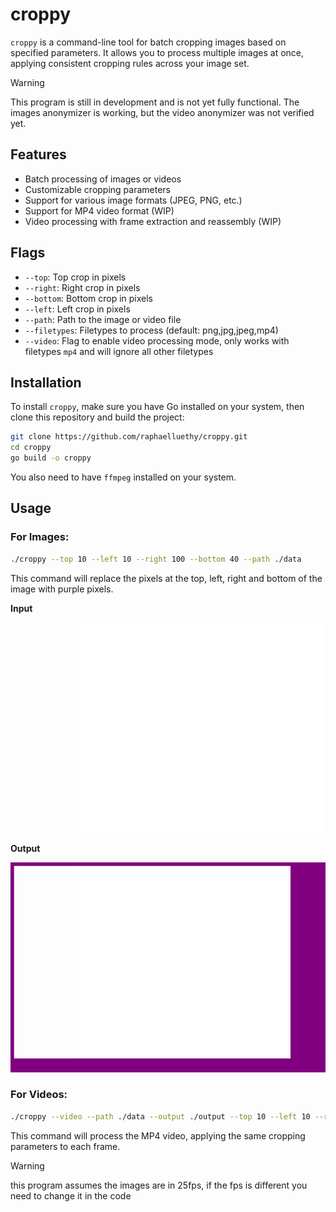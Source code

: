 # croppy

`croppy` is a command-line tool for batch cropping images based on specified parameters. It allows you to process multiple images at once, applying consistent cropping rules across your image set.

> [!WARNING]
> This program is still in development and is not yet fully functional. The images anonymizer is working, but the video anonymizer was not verified yet.

## Features

- Batch processing of images or videos
- Customizable cropping parameters
- Support for various image formats (JPEG, PNG, etc.)
- Support for MP4 video format (WIP)
- Video processing with frame extraction and reassembly (WIP)

## Flags

- `--top`: Top crop in pixels
- `--right`: Right crop in pixels
- `--bottom`: Bottom crop in pixels
- `--left`: Left crop in pixels
- `--path`: Path to the image or video file
- `--filetypes`: Filetypes to process (default: png,jpg,jpeg,mp4)
- `--video`: Flag to enable video processing mode, only works with filetypes `mp4` and will ignore all other filetypes

## Installation

To install `croppy`, make sure you have Go installed on your system, then clone this repository and build the project:

```bash
git clone https://github.com/raphaelluethy/croppy.git
cd croppy
go build -o croppy
```

You also need to have `ffmpeg` installed on your system.

## Usage

### For Images:

```bash
./croppy --top 10 --left 10 --right 100 --bottom 40 --path ./data   
```

This command will replace the pixels at the top, left, right and bottom of the image with purple pixels.

**Input**

![Input](./data/image.png)

**Output**

![Output](./output/out_image.png)

### For Videos:

```bash
./croppy --video --path ./data --output ./output --top 10 --left 10 --right 100 --bottom 40
```

This command will process the MP4 video, applying the same cropping parameters to each frame.

> [!WARNING]
> this program assumes the images are in 25fps, if the fps is different you need to change it in the code

